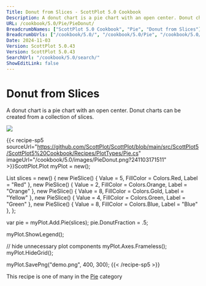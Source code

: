 ```yaml
---
Title: Donut from Slices - ScottPlot 5.0 Cookbook
Description: A donut chart is a pie chart with an open center. Donut charts can be created from a collection of slices.
URL: /cookbook/5.0/Pie/PieDonut/
BreadcrumbNames: ["ScottPlot 5.0 Cookbook", "Pie", "Donut from Slices"]
BreadcrumbUrls: ["/cookbook/5.0/", "/cookbook/5.0/Pie", "/cookbook/5.0/Pie/PieDonut"]
Date: 2024-11-03
Version: ScottPlot 5.0.43
Version: ScottPlot 5.0.43
SearchUrl: "/cookbook/5.0/search/"
ShowEditLink: false
---
```



<div class='d-flex align-items-center mt-5'>
<h1 class='me-2 text-dark my-0 border-0'>Donut from Slices</h1>
</div>

A donut chart is a pie chart with an open center. Donut charts can be created from a collection of slices.

[![](/cookbook/5.0/images/PieDonut.png?241103171511)](/cookbook/5.0/images/PieDonut.png?241103171511)

{{< recipe-sp5 sourceUrl="https://github.com/ScottPlot/ScottPlot/blob/main/src/ScottPlot5/ScottPlot5%20Cookbook/Recipes/PlotTypes/Pie.cs" imageUrl="/cookbook/5.0/images/PieDonut.png?241103171511" >}}ScottPlot.Plot myPlot = new();

List<PieSlice> slices = new()
{
    new PieSlice() { Value = 5, FillColor = Colors.Red, Label = "Red" },
    new PieSlice() { Value = 2, FillColor = Colors.Orange, Label = "Orange" },
    new PieSlice() { Value = 8, FillColor = Colors.Gold, Label = "Yellow" },
    new PieSlice() { Value = 4, FillColor = Colors.Green, Label = "Green" },
    new PieSlice() { Value = 8, FillColor = Colors.Blue, Label = "Blue" },
};

var pie = myPlot.Add.Pie(slices);
pie.DonutFraction = .5;

myPlot.ShowLegend();

// hide unnecessary plot components
myPlot.Axes.Frameless();
myPlot.HideGrid();

myPlot.SavePng("demo.png", 400, 300);
{{< /recipe-sp5 >}}

<div class='my-5 text-center'>This recipe is one of many in the <a href='/cookbook/5.0/Pie'>Pie</a> category</div>


